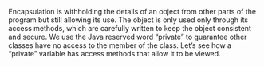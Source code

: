 Encapsulation is withholding the details of an object from other parts of the program but still allowing its use. The object is only used only through its access methods, which are carefully written to keep the object consistent and secure. We use the Java reserved word “private” to guarantee other classes have no access to the member of the class. Let’s see how a “private” variable has access methods that allow it to be viewed.


